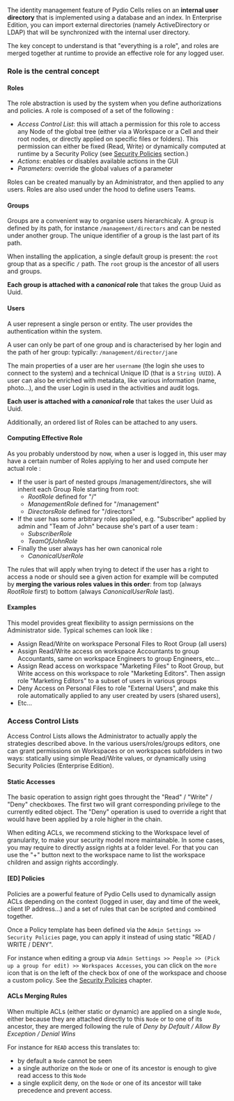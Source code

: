 The identity management feature of Pydio Cells relies on an **internal user directory** that is implemented using a database and an index. In Enterprise Edition, you can import external directories (namely ActiveDirectory or LDAP) that will be synchronized with the internal user directory.

The key concept to understand is that "everything is a role", and roles are merged together at runtime to provide an effective role for any logged user.

### Role is the central concept

#### Roles

The role abstraction is used by the system when you define authorizations and policies. A role is composed of a set of the following : 
- _Access Control List_: this will attach a permission for this role to access any Node of the global tree (either via a Workspace or a Cell and their root nodes, or directly applied on specific files or folders). This permission can either be fixed (Read, Write) or dynamically computed at runtime by a Security Policy (see [Security Policies]() section.)
- _Actions_: enables or disables available actions in the GUI
- _Parameters_: override the global values of a parameter

Roles can be created manually by an Administrator, and then applied to any users. Roles are also used under the hood to define users Teams.

#### Groups

Groups are a convenient way to organise users hierarchicaly. A group is defined by its path, for instance `/management/directors` and can be nested under another group. The unique identifier of a group is the last part of its path.

When installing the application, a single default group is present: the `root` group that as a specific `/` path. The `root` group is the ancestor of all users and groups.

**Each group is attached with a _canonical_ role** that takes the group Uuid as Uuid.

#### Users

A user represent a single person or entity. The user provides the authentication within the system. 

A user can only be part of one group and is characterised by her login and the path of her group: typically:  `/management/director/jane`

The main properties of a user are her `username` (the login she uses to connect to the system) and a technical Unique ID (that is a `String UUID`). A user can also be enriched with metadata, like various information (name, photo...), and the user Login is used in the activities and audit logs.

**Each user is attached with a _canonical_ role** that takes the user Uuid as Uuid.

Additionally, an ordered list of Roles can be attached to any users.

#### Computing Effective Role

As you probably understood by now, when a user is logged in, this user may have a certain number of Roles applying to her and used compute her actual role : 

- If the user is part of nested groups /management/directors, she will inherit each Group Role starting from root: 
    + _RootRole_ defined for "/"
    + _ManagementRole_ defined for "/management"
    + _DirectorsRole_ defined for "/directors"
- If the user has some arbitrary roles applied, e.g. "Subscriber" applied by admin and "Team of John" because she's part of a user team : 
    + _SubscriberRole_
    + _TeamOfJohnRole_
- Finally the user always has her own canonical role
    + _CanonicalUserRole_
    
The rules that will apply when trying to detect if the user has a right to access a node or should see a given action for example will be computed by **merging the various roles values in this order**: from top (always _RootRole_ first) to bottom (always _CanonicalUserRole_ last).

#### Examples

This model provides great flexibility to assign permissions on the Administrator side. Typical schemes can look like : 
- Assign Read/Write on workspace Personal Files to Root Group (all users)
- Assign Read/Write access on workspace Accountants to group Accountants, same on workspace Engineers to group Engineers, etc...
- Assign Read access on workspace "Marketing Files" to Root Group, but Write access on this workspace to role "Marketing Editors". Then assign role "Marketing Editors" to a subset of users in various groups
- Deny Access on Personal Files to role "External Users", and make this role automatically applied to any user created by users (shared users), 
- Etc...

### Access Control Lists

Access Control Lists allows the Administrator to actually apply the strategies described above. In the various users/roles/groups editors, one can grant permissions on Workspaces or on workspaces subfolders in two ways: statically using simple Read/Write values, or dynamically using Security Policies (Enterprise Edition).

#### Static Accesses

The basic operation to assign right goes throught the "Read" / "Write" / "Deny" checkboxes. The first two will grant corresponding privilege to the currently edited object. The "Deny" operation is used to override a right that would have been applied by a role higher in the chain.

When editing ACLs, we recommend sticking to the Workspace level of granularity, to make your security model more maintainable. In some cases, you may require to directly assign rights at a folder level. For that you can use the "+" button next to the workspace name to list the workspace children and assign rights accordingly. 

#### [ED] Policies

Policies are a powerful feature of Pydio Cells used to dynamically assign ACLs depending on the context (logged in user, day and time of the week, client IP address...) and a set of rules that can be scripted and combined together.

Once a Policy template has been defined via the `Admin Settings >> Security Policies` page, you can apply it instead of using static "READ / WRITE / DENY".

For instance when editing a group via `Admin Settings >> People >> (Pick up a group for edit) >> Workspaces Accesses`, you can click on the `more` icon that is on the left of the check box of one of the workspace and choose a custom policy. See the [Security Policies]() chapter.

#### ACLs Merging Rules

When multiple ACLs (either static or dynamic) are applied on a single `Node`, either because they are attached directly to this `Node` or to one of its ancestor, they are merged following the rule of _Deny by Default / Allow By Exception / Denial Wins_

For instance for `READ` access this translates to:

- by default a `Node` cannot be seen
- a single authorize on the `Node` or one of its ancestor is enough to give read access to this `Node`
- a single explicit deny, on the `Node` or one of its ancestor will take precedence and prevent access.